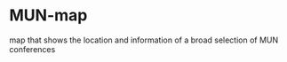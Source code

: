 # MUN-map
map that shows the location and information of a broad selection of MUN conferences
<!DOCTYPE html>
<html>
  <head>
    <style>
      # map {
        width: 500px;
        height: 400px;
	background-colour: #CCC
      }
    </style>
	<script src="https://maps.googleapis.com/maps/api/js">
	</script>
	<script>
  		function initialize() {
			var mapCanvas = document.getElementById('map');
    			var map = new google.maps.Map(mapCanvas);
}
	</script>
  </head>
  <body>
    <div id="map"></div>
  </body>
</html>

